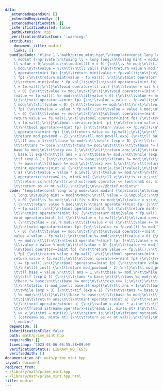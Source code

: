 ```yaml
---
data:
  _extendedDependsOn: []
  _extendedRequiredBy: []
  _extendedVerifiedWith: []
  _isVerificationFailed: false
  _pathExtension: hpp
  _verificationStatusIcon: ':warning:'
  attributes:
    document_title: modint
    links: []
  bundledCode: "#line 1 \"math/prime_mint.hpp\"\ntemplate<const long long mod>class\
    \ modint {\nprivate:\n\tusing ll = long long;\n\tusing mint = modint<mod>;\n\t\
    ll value = 0;\npublic:\n\tmodint(ll v = 0) {\n\t\tv %= mod;\n\t\tif(v < 0)v +=\
    \ mod;\n\t\tvalue = v;\n\t}\n\tll val() {\n\t\treturn value % mod;\n\t}\n\tmint\
    \ operator+(mint fp) {\n\t\treturn mint(value + fp.val());\n\t}\n\tmint operator-(mint\
    \ fp) {\n\t\treturn mint(value - fp.val());\n\t}\n\tmint operator*(mint fp) {\n\
    \t\treturn mint(value * fp.val());\n\t}\n\tvoid operator=(mint fp) {\n\t\tvalue\
    \ = fp.val();\n\t}\n\tvoid operator=(ll val) {\n\t\tvalue = val % mod;\n\t\tif(value\
    \ < 0) {\n\t\t\tvalue += mod;\n\t\t}\n\t}\n\tvoid operator+=(mint fp) {\n\t\t\
    (value += fp.val()) %= mod;\n\t\tif(value < 0) {\n\t\t\tvalue += mod;\n\t\t}\n\
    \t}\n\tvoid operator-=(mint fp) {\n\t\tvalue = value - fp.val();\n\t\tvalue %=\
    \ mod;\n\t\tif(value < 0) {\n\t\t\tvalue += mod;\n\t\t}\n\t}\n\tvoid operator*=(mint\
    \ fp) {\n\t\tvalue = value * fp.val();\n\t\tvalue = value % mod;\n\t\tif(value\
    \ < 0) {\n\t\t\tvalue += mod;\n\t\t}\n\t}\n\tbool operator==(mint fp) {\n\t\t\
    return value == fp.val();\n\t}\n\tbool operator<(mint fp) {\n\t\treturn value\
    \ < fp.val();\n\t}\n\tbool operator>(mint fp) {\n\t\treturn value > fp.val();\n\
    \t}\n\tbool operator<=(mint fp) {\n\t\treturn value <= fp.val();\n\t}\n\tbool\
    \ operator>=(mint fp) {\n\t\treturn value >= fp.val();\n\t}\n\n\tll inv() {\n\t\
    \treturn mod_pow(mod - 2);\n\t}\n\tll mod_pow(ll exp) {\n\t\tll base = value;\n\
    \t\tll ans = 1;\n\t\tbase %= mod;\n\t\twhile (exp > 0) {\n\t\t\tif (exp & 1) {\n\
    \t\t\t\tans *= base;\n\t\t\t\tans %= mod;\n\t\t\t}\n\t\t\tbase *= base;\n\t\t\t\
    base %= mod;\n\t\t\texp >>= 1;\n\t\t}\n\t\treturn ans;\n\t}\n\tstatic ll mod_pow(ll\
    \ base,ll exp){\n\t\tll ans = 1;\n\t\tbase %= mod;\n\t\twhile (exp > 0) {\n\t\t\
    \tif (exp & 1) {\n\t\t\t\tans *= base;\n\t\t\t\tans %= mod;\n\t\t\t}\n\t\t\tbase\
    \ *= base;\n\t\t\tbase %= mod;\n\t\t\texp >>= 1;\n\t\t}\n\t\treturn ans;\n\t}\n\
    \tmint operator/(mint a) {\n\t\treturn mint(a.inv()*value);\n\t}\n\tvoid operator/=(mint\
    \ a) {\n\t\tvalue = value * a.inv();\n\t\tvalue %= mod;\n\t}\n\tfriend istream&\
    \ operator>>(istream& is, mint& mt) {\n\t\tll v;\n\t\tis >> v;\n\t\tmt = mint(v);\n\
    \t\treturn is;\n\t}\n\tfriend ostream& operator << (ostream& os, mint& mt) {\n\
    \t\treturn os << mt.val();\n\t}\n};\n\n///@brief modint\n"
  code: "template<const long long mod>class modint {\nprivate:\n\tusing ll = long\
    \ long;\n\tusing mint = modint<mod>;\n\tll value = 0;\npublic:\n\tmodint(ll v\
    \ = 0) {\n\t\tv %= mod;\n\t\tif(v < 0)v += mod;\n\t\tvalue = v;\n\t}\n\tll val()\
    \ {\n\t\treturn value % mod;\n\t}\n\tmint operator+(mint fp) {\n\t\treturn mint(value\
    \ + fp.val());\n\t}\n\tmint operator-(mint fp) {\n\t\treturn mint(value - fp.val());\n\
    \t}\n\tmint operator*(mint fp) {\n\t\treturn mint(value * fp.val());\n\t}\n\t\
    void operator=(mint fp) {\n\t\tvalue = fp.val();\n\t}\n\tvoid operator=(ll val)\
    \ {\n\t\tvalue = val % mod;\n\t\tif(value < 0) {\n\t\t\tvalue += mod;\n\t\t}\n\
    \t}\n\tvoid operator+=(mint fp) {\n\t\t(value += fp.val()) %= mod;\n\t\tif(value\
    \ < 0) {\n\t\t\tvalue += mod;\n\t\t}\n\t}\n\tvoid operator-=(mint fp) {\n\t\t\
    value = value - fp.val();\n\t\tvalue %= mod;\n\t\tif(value < 0) {\n\t\t\tvalue\
    \ += mod;\n\t\t}\n\t}\n\tvoid operator*=(mint fp) {\n\t\tvalue = value * fp.val();\n\
    \t\tvalue = value % mod;\n\t\tif(value < 0) {\n\t\t\tvalue += mod;\n\t\t}\n\t\
    }\n\tbool operator==(mint fp) {\n\t\treturn value == fp.val();\n\t}\n\tbool operator<(mint\
    \ fp) {\n\t\treturn value < fp.val();\n\t}\n\tbool operator>(mint fp) {\n\t\t\
    return value > fp.val();\n\t}\n\tbool operator<=(mint fp) {\n\t\treturn value\
    \ <= fp.val();\n\t}\n\tbool operator>=(mint fp) {\n\t\treturn value >= fp.val();\n\
    \t}\n\n\tll inv() {\n\t\treturn mod_pow(mod - 2);\n\t}\n\tll mod_pow(ll exp) {\n\
    \t\tll base = value;\n\t\tll ans = 1;\n\t\tbase %= mod;\n\t\twhile (exp > 0) {\n\
    \t\t\tif (exp & 1) {\n\t\t\t\tans *= base;\n\t\t\t\tans %= mod;\n\t\t\t}\n\t\t\
    \tbase *= base;\n\t\t\tbase %= mod;\n\t\t\texp >>= 1;\n\t\t}\n\t\treturn ans;\n\
    \t}\n\tstatic ll mod_pow(ll base,ll exp){\n\t\tll ans = 1;\n\t\tbase %= mod;\n\
    \t\twhile (exp > 0) {\n\t\t\tif (exp & 1) {\n\t\t\t\tans *= base;\n\t\t\t\tans\
    \ %= mod;\n\t\t\t}\n\t\t\tbase *= base;\n\t\t\tbase %= mod;\n\t\t\texp >>= 1;\n\
    \t\t}\n\t\treturn ans;\n\t}\n\tmint operator/(mint a) {\n\t\treturn mint(a.inv()*value);\n\
    \t}\n\tvoid operator/=(mint a) {\n\t\tvalue = value * a.inv();\n\t\tvalue %= mod;\n\
    \t}\n\tfriend istream& operator>>(istream& is, mint& mt) {\n\t\tll v;\n\t\tis\
    \ >> v;\n\t\tmt = mint(v);\n\t\treturn is;\n\t}\n\tfriend ostream& operator <<\
    \ (ostream& os, mint& mt) {\n\t\treturn os << mt.val();\n\t}\n};\n\n///@brief\
    \ modint"
  dependsOn: []
  isVerificationFile: false
  path: math/prime_mint.hpp
  requiredBy: []
  timestamp: '2023-03-06 05:55:38+09:00'
  verificationStatus: LIBRARY_NO_TESTS
  verifiedWith: []
documentation_of: math/prime_mint.hpp
layout: document
redirect_from:
- /library/math/prime_mint.hpp
- /library/math/prime_mint.hpp.html
title: modint
---
```

